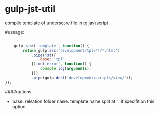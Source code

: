 # gulp-jst-util
compile template of underscore file in to javascript

#useage:
```javascript
	
	gulp.task('template', function() {
		return gulp.src('development/tpl/**/*.html')
			.pipe(jst({
				base: 'tpl'
			}).on('error', function() {
				console.log(arguments);
			}))
			.pipe(gulp.dest('development/scripts/view/'));
});
```

####options
* base:
releation folder name.
template name split at '.' if specifition this option.

